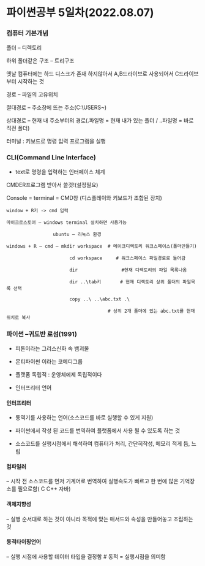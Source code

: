 # 파이썬공부 5일차(2022.08.07)
### 컴퓨터 기본개념
폴더 – 디렉토리     

하위 폴더같은 구조 – 트리구조

옛날 컴퓨터에는 하드 디스크가 존재 하지않아서 A,B드라이브로 사용되어서 C드라이브부터 시작하는 것     

경로 – 파일의 고유위치

절대경로 – 주소창에 뜨는 주소(C:\USERS\~)

상대경로 – 현재 내 주소부터의 경로(.파일명 = 현재 내가 있는 폴더 / ..파일명 = 바로 직전 폴더)     

터미널 : 키보드로 명령 입력 프로그램을 실행

### CLI(Command Line Interface) 
- text로 명령을 입력하는 인터페이스 체계

CMDER프로그램 받아서 쓸것!(설정필요)

Console = terminal = CMD창 (디스플레이와 키보드가 조합된 장치)
```
window + R키 -> cmd 입력

마이크로스토어 – windows terminal 설치하면 사용가능

                 ubuntu – 리눅스 환경     

windows + R – cmd – mkdir workspace  # 메이크디렉토리 워크스페이스(폴더만들기)

                       cd workspace     # 워크스페이스 파일경로로 들어감

                       dir                #현재 디렉토리의 파일 목록나옴

                       dir ..\tab키       # 현재 디렉토리 상위 폴더의 파일목록 선택

                       copy ..\ ..\abc.txt .\  

                                     # 상위 2개 폴더에 있는 abc.txt를 현재 위치로 복사    
```


          


### 파이썬 –귀도반 로섬(1991)

- 피톤이라는 그리스신화 속 뱀괴물

- 몬티파이썬 이라는 코메디그룹

- 플랫폼 독립적 : 운영체에제 독립적이다

- 인터프리터 언어

#### 인터프리터

  - 통역기를 사용하는 언어(소스코드를 바로 실행할 수 있게 지원)

  - 파이썬에서 작성 된 코드를 번역하여 플랫폼에서 사용 될 수 있도록 하는 것

  - 소스코드를 실행시점에서 해석하여 컴퓨터가 처리, 간단히작성, 메모리 적게 듬, 느림     

#### 컴파일러 
– 시작 전 소스코드를 먼저 기계어로 번역하여 실행속도가 빠르고 한 번에 많은 기억장소를 필요로함( C C++ 자바)     

#### 객체지향성 
– 실행 순서대로 하는 것이 아니라 목적에 맞는 매서드와 속성을 만들어놓고 조립하는 것     

#### 동적타이핑언어 
– 실행 시점에 사용할 데이터 타입을 결정함 # 동적 = 실행시점을 의미함   
